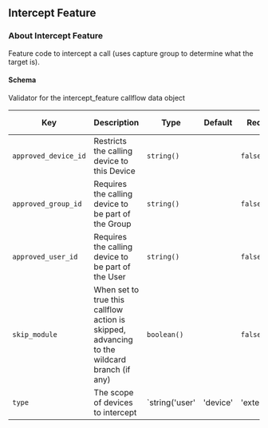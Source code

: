 ## Intercept Feature

### About Intercept Feature

Feature code to intercept a call (uses capture group to determine what the target is).

#### Schema

Validator for the intercept_feature callflow data object



Key | Description | Type | Default | Required | Support Level
--- | ----------- | ---- | ------- | -------- | -------------
`approved_device_id` | Restricts the calling device to this Device | `string()` |   | `false` |  
`approved_group_id` | Requires the calling device to be part of the Group | `string()` |   | `false` |  
`approved_user_id` | Requires the calling device to be part of the User | `string()` |   | `false` |  
`skip_module` | When set to true this callflow action is skipped, advancing to the wildcard branch (if any) | `boolean()` |   | `false` |  
`type` | The scope of devices to intercept | `string('user' | 'device' | 'extension')` |   | `false` |  



